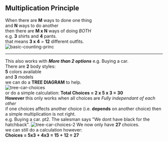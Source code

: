## Multiplication Principle
When there are **M** ways to done one thing \
and **N** ways to do another \
then there are **M x N** ways of doing *BOTH* \
e.g. **3** shirts and **4** pants. \
that means **3 x 4** = **12** different outfits. \
![basic-counting-princ](https://github.com/OLDILJ/PolytechnicWork/assets/161396140/14ef793b-3e80-48d9-b66a-26889f431b61)

---
This also works with ***More than 2 options***
e.g. Buying a car. \
There are **2** body styles: \
**5** colors available \
and **3** models \
we can do a **TREE DIAGRAM** to help. \
![tree-car-choices](https://github.com/OLDILJ/PolytechnicWork/assets/161396140/79c87cc9-1ae6-4dfe-8fe8-e03c6a683319) \
or do a simple calculation:
**Total Choices = 2 x 5 x 3 = 30** \
**However** this only works when all choices are *Fully independant of each other* \
if one choices affects another choice (i.e. **depends** on another choice) then a simple multiplication is not right. \
e.g. Buying a car. pt2.
The salesman says "We dont have black for the hatchback".
![tree-car-choices-2](https://github.com/OLDILJ/PolytechnicWork/assets/161396140/dd02e0b9-490b-49ad-992a-245dca58ddb6)
We now only have **27** choices. \
we can still do a calculation however: \
**Choices = 5x3 + 4x3 = 15 + 12 = 27**
